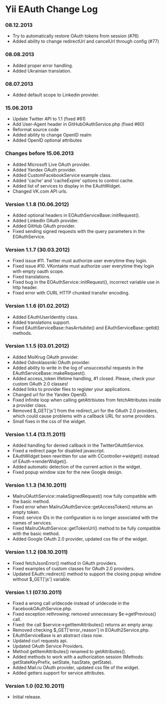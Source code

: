 Yii EAuth Change Log
====================

### 08.12.2013
* Try to automatically restore OAuth tokens from session (#76)
* Added ability to change redirectUrl and cancelUrl through config (#77)

### 08.08.2013
* Added proper error handling.
* Added Ukrainian translation.

### 08.07.2013
* Added default scope to Linkedin provider.

### 15.06.2013
* Update Twitter API to 1.1 (fixed #61)
* Add User-Agent header in GitHubOAuthService.php (fixed #60)
* Reformat source code
* Added ability to change OpenID realm
* Added OpenID optional attributes

### Changes before 15.06.2013
* Added Microsoft Live OAuth provider.
* Added Yandex OAuth provider.
* Added CustomFacebookService example class.
* Added 'cache' and 'cacheExpire' options to control cache.
* Added list of services to display in the EAuthWidget.
* Changed VK.com API urls.

### Version 1.1.8 (10.06.2012)
* Added optional headers in EOAuthServiceBase::initRequest().
* Added LinkedIn OAuth provider.
* Added GitHub OAuth provider.
* Fixed sending signed requests with the query parameters in the EOAuthService.

### Version 1.1.7 (30.03.2012)
* Fixed issue #11. Twitter must authorize user everytime they login.
* Fixed issue #10. VKontakte must authorize user everytime they login with empty oauth scope.
* Fixed translations.
* Fixed bug in the EOAuthService::initRequest(), incorrect variable use in http header.
* Fixed error with CURL HTTP chunked transfer encoding.

### Version 1.1.6 (01.02.2012)
* Added EAuthUserIdentity class.
* Added translations support.
* Fixed EAuthServiceBase::hasArrtubite() and EAuthServiceBase::getId() methods.

### Version 1.1.5 (03.01.2012)
* Added MoiKrug OAuth provider.
* Added Odnoklassniki OAuth provider.
* Added ability to write in the log of unsuccessful requests in the EAuthServiceBase::makeRequest().
* Added access_token lifetime handling, #1 closed. Please, check your custom OAuth 2.0 classes!
* Added links to provider files to register your applications.
* Changed url for the Yandex OpenID.
* Fixed infinite loop when calling getAttrbiutes from fetchAttributes inside a provider class.
* Removed $_GET['js'] from the redirect_uri for the OAuth 2.0 providers, which could cause problems with a callback URL for some providers.
* Small fixes in the css of the widget.

### Version 1.1.4 (13.11.2011)
* Added handling for denied callback in the TwitterOAuthService.
* Fixed a redirect page for disabled javascript.
* EAuthWidget been rewritten for use with CController->widget() instead of EAuth->renderWidget().
* Added automatic detection of the current action in the widget.
* Fixed popup window size for the new Google design.

### Version 1.1.3 (14.10.2011)
* MailruOAuthService::makeSignedRequest() now fully compatible with the basic method.
* Fixed error when MailruOAuthService::getAccessToken() returns an empty token.
* Fixed: service IDs in the configuration is no longer associated with the names of services.
* Fixed MailruOAuthService::getTokenUrl() method to be fully compatible with the basic method.
* Added Google OAuth 2.0 provider, updated css file of the widget.

### Version 1.1.2 (08.10.2011)
* Fixed fetchJsonError() method in OAuth providers.
* Fixed examples of custom classes for OAuth 2.0 providers.
* Updated EAuth::redirect() method to support the closing popup window without $_GET['js'] variable.

### Version 1.1 (07.10.2011)
* Fixed a wrong call urldecode instead of urldecode in the FacebookOAuthService.php.
* Fixed exception rethrowing: removed unnecessary $e->getPrevious() call.
* Fixed: the call $service->getItemAttributes() returns an empty array.
* Removed checking $_GET['error_reason'] in EOAuth2Service.php.
* EAuthServiceBase is an abstract class now.
* Updated curl requests api.
* Updated OAuth Service Providers.
* Method getItemAttributes() renamed to getAttributes().
* Added methods to work with a authorization session (Methods: getStateKeyPrefix, setState, hasState, getState).
* Added Mail.ru OAuth provider, updated css file of the widget.
* Added getters support for service attributes.

### Version 1.0 (02.10.2011)
* Initial release.